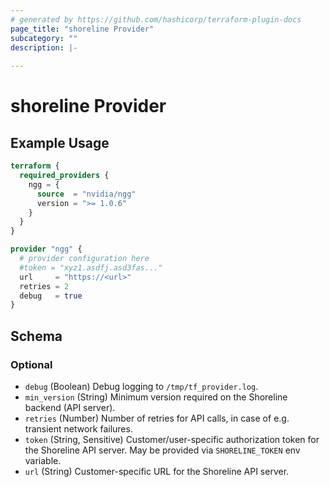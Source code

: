 ```yaml
---
# generated by https://github.com/hashicorp/terraform-plugin-docs
page_title: "shoreline Provider"
subcategory: ""
description: |-
  
---
```


# shoreline Provider



## Example Usage

```terraform
terraform {
  required_providers {
    ngg = {
      source  = "nvidia/ngg"
      version = ">= 1.0.6"
    }
  }
}

provider "ngg" {
  # provider configuration here
  #token = "xyz1.asdfj.asd3fas..."
  url     = "https://<url>"
  retries = 2
  debug   = true
}
```

<!-- schema generated by tfplugindocs -->
## Schema

### Optional

- `debug` (Boolean) Debug logging to `/tmp/tf_provider.log`.
- `min_version` (String) Minimum version required on the Shoreline backend (API server).
- `retries` (Number) Number of retries for API calls, in case of e.g. transient network failures.
- `token` (String, Sensitive) Customer/user-specific authorization token for the Shoreline API server. May be provided via `SHORELINE_TOKEN` env variable.
- `url` (String) Customer-specific URL for the Shoreline API server.
